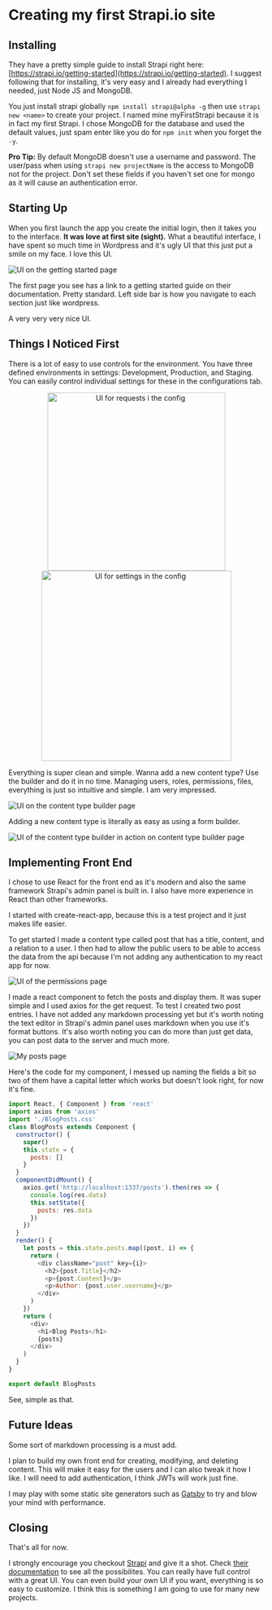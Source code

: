 # Creating my first Strapi.io site

## Installing

They have a pretty simple guide to install Strapi right here: [https://strapi.io/getting-started](https://strapi.io/getting-started). I suggest following that for installing, it's very easy and I already had everything I needed, just Node JS and MongoDB.

You just install strapi globally `npm install strapi@alpha -g` then use `strapi new <name>` to create your project. I named mine myFirstStrapi because it is in fact my first Strapi. I chose MongoDB for the database and used the default values, just spam enter like you do for `npm init` when you forget the `-y`.

**Pro Tip:** By default MongoDB doesn't use a username and password. The user/pass when using `strapi new projectName` is the access to MongoDB not for the project. Don't set these fields if you haven't set one for mongo as it will cause an authentication error.

## Starting Up

When you first launch the app you create the initial login, then it takes you to the interface. **It was love at first site (sight).** What a beautiful interface, I have spent so much time in Wordpress and it's ugly UI that this just put a smile on my face. I love this UI.

![UI on the getting started page](./readme-images/first-start-ui.png)

The first page you see has a link to a getting started guide on their documentation. Pretty standard. Left side bar is how you navigate to each section just like wordpress.

A very very very nice UI.

## Things I Noticed First

There is a lot of easy to use controls for the environment. You have three defined environments in settings: Development, Production, and Staging. You can easily control individual settings for these in the configurations tab.

<p float="left" align='middle'>
<img src="./readme-images/request-settings.png" alt='UI for requests i the config' width="350" height="auto"/>

<img src="./readme-images/security-settings.png" alt='UI for settings in the config' width="374" height="auto" />
</p>

Everything is super clean and simple. Wanna add a new content type? Use the builder and do it in no time. Managing users, roles, permissions, files, everything is just so intuitive and simple. I am very impressed.

![UI on the content type builder page](./readme-images/content-types.png)

Adding a new content type is literally as easy as using a form builder.

![UI of the content type builder in action on content type builder page](./readme-images/adding-content-type.png)

## Implementing Front End

I chose to use React for the front end as it's modern and also the same framework Strapi's admin panel is built in. I also have more experience in React than other frameworks.

I started with create-react-app, because this is a test project and it just makes life easier.

To get started I made a content type called post that has a title, content, and a relation to a user. I then had to allow the public users to be able to access the data from the api because I'm not adding any authentication to my react app for now.

![UI of the permissions page](./readme-images/allowing-public-api.png)

I made a react component to fetch the posts and display them. It was super simple and I used axios for the get request. To test I created two post entries. I have not added any markdown processing yet but it's worth noting the text editor in Strapi's admin panel uses markdown when you use it's format buttons. It's also worth noting you can do more than just get data, you can post data to the server and much more.

![My posts page](./readme-images/my-posts-page.png)

Here's the code for my component, I messed up naming the fields a bit so two of them have a capital letter which works but doesn't look right, for now it's fine.

```javascript
import React, { Component } from 'react'
import axios from 'axios'
import './BlogPosts.css'
class BlogPosts extends Component {
  constructor() {
    super()
    this.state = {
      posts: []
    }
  }
  componentDidMount() {
    axios.get('http://localhost:1337/posts').then(res => {
      console.log(res.data)
      this.setState({
        posts: res.data
      })
    })
  }
  render() {
    let posts = this.state.posts.map((post, i) => {
      return (
        <div className="post" key={i}>
          <h2>{post.Title}</h2>
          <p>{post.Content}</p>
          <p>Author: {post.user.username}</p>
        </div>
      )
    })
    return (
      <div>
        <h1>Blog Posts</h1>
        {posts}
      </div>
    )
  }
}

export default BlogPosts
```

See, simple as that.

## Future Ideas

Some sort of markdown processing is a must add.

I plan to build my own front end for creating, modifying, and deleting content. This will make it easy for the users and I can also tweak it how I like. I will need to add authentication, I think JWTs will work just fine.

I may play with some static site generators such as [Gatsby](https://www.gatsbyjs.org/) to try and blow your mind with performance.

## Closing

That's all for now.

I strongly encourage you checkout [Strapi](https://strapi.io) and give it a shot. Check [their documentation](https://strapi.io//documentation/) to see all the possibilites. You can really have full control with a great UI. You can even build your own UI if you want, everything is so easy to customize. I think this is something I am going to use for many new projects.
